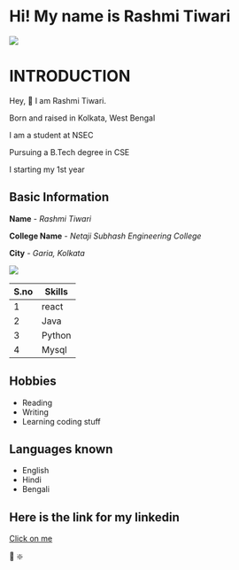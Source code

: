 # Hi! My name is Rashmi Tiwari

![](https://github.com/the-dumbest/DAY3/blob/9fd0d2ad28885573d72eef86b22673f15120e4f5/2000x1125-208831-face-drawing-white-illustration-women-portrait-fantasy-art-fantasy-girl-anime-red-artwork-pink-clothing-flower-girl-beauty-woman-lady-costume-sketch-photo-shoot.jpg)

# INTRODUCTION
Hey, 👋 I am Rashmi Tiwari.

Born and raised in Kolkata, West Bengal

I am a student at NSEC

Pursuing a B.Tech degree in CSE

I starting my 1st year

## Basic Information
**Name** - *Rashmi Tiwari*

**College Name**  - *Netaji Subhash Engineering College*

**City** - *Garia, Kolkata*

<img src="https://img.icons8.com/bubbles/50/000000/kolkata.png"/>

|S.no|Skills|
|---|---|
|1|react|
|2|Java|
|3|Python|
|4|Mysql|

## Hobbies
- Reading
- Writing
- Learning coding stuff

## Languages known
- English
- Hindi
- Bengali

## Here is the link for my linkedin

[Click on me](https://www.linkedin.com/in/rashmi-tiwari-445129179/)

:wave: :sparkle:
